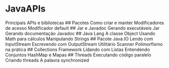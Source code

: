# JavaAPIs
Principais APIs e bibliotecas
    ## Pacotes
        Como criar e manter
        Modificadores de acesso
        Modificador default
    ## Jar e Javadoc
        Gerando executáveis Jar
        Gerando documentação Javadoc
    ## Java Lang
        A classe Object
        Usando Math para cálculos
        Manipulando Strings
    ## Pacote Java.IO
        Lendo com InputStream
        Escrevendo com OutputStream
        Utilitário Scanner
        Polimorfismo na prática
    ## Collections Framework
        Lidando com Listas
        Entendendo Conjuntos
        HashMap e Mapas
    ## Threads
        Executando código paralelo
        Criando threads
        A palavra synchronized
